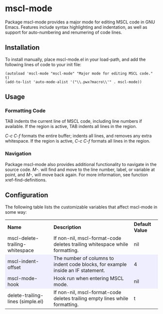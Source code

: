# mscl-mode

Package mscl-mode provides a major mode for editing MSCL code in GNU Emacs.
Features include syntax highlighting and indentation, as well as support for
auto-numbering and renumering of code lines.


## Installation

To install manually, place mscl-mode.el in your load-path, and add the
following lines of code to your init file:

```elisp
(autoload 'mscl-mode "mscl-mode" "Major mode for editing MSCL code." t)
(add-to-list 'auto-mode-alist '("\\.pwx?macro\\'" . mscl-mode))
```


## Usage


### Formatting Code

TAB indents the current line of MSCL code, including line numbers if available.
If the region is active, TAB indents all lines in the region.

_C-c C-f_ formats the entire buffer; indents all lines, and removes any extra
whitespace. If the region is active, _C-c C-f_ formats all lines in the region.


### Navigation

Package mscl-mode also provides additional functionality to navigate in the
source code. _M-._ will find and move to the line number, label, or variable at
point, and _M-,_ will move back again. For more information, see function
xref-find-definitions.


## Configuration

The following table lists the customizable variables that affect mscl-mode
in some way:

<table>
  <tr>
    <th align="left">Name</th>
    <th align="left">Description</th>
    <th align="left">Default Value</th>
  </tr>
  <tr>
    <td>mscl-delete-trailing-whitespace</td>
    <td>If non-nil, mscl-format-code deletes trailing whitespace while formatting.</td>
    <td>nil</td>
  </tr>
  <tr bgcolor="#EEEEFF">
    <td>mscl-indent-offset</td>
    <td>The number of columns to indent code blocks, for example inside an IF statement.</td>
    <td>4</td>
  </tr>
  <tr bgcolor="#EEEEFF">
    <td>mscl-mode-hook</td>
    <td>Hook run when entering MSCL mode.</td>
    <td>nil</td>
  </tr>
  <tr>
    <td>delete-trailing-lines (simple.el)</td>
    <td>If non-nil, mscl-format-code deletes trailing empty lines while formatting.</td>
    <td>t</td>
  </tr>
</table>


